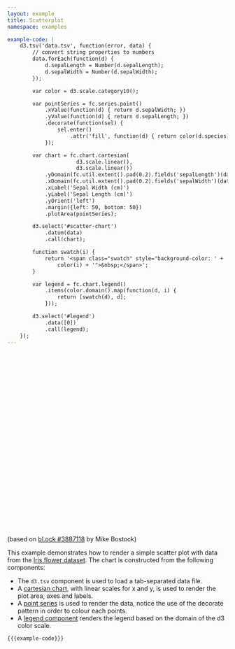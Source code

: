 ```yaml
---
layout: example
title: Scatterplot
namespace: examples

example-code: |
    d3.tsv('data.tsv', function(error, data) {
        // convert string properties to numbers
        data.forEach(function(d) {
            d.sepalLength = Number(d.sepalLength);
            d.sepalWidth = Number(d.sepalWidth);
        });

        var color = d3.scale.category10();

        var pointSeries = fc.series.point()
            .xValue(function(d) { return d.sepalWidth; })
            .yValue(function(d) { return d.sepalLength; })
            .decorate(function(sel) {
                sel.enter()
                    .attr('fill', function(d) { return color(d.species); });
            });

        var chart = fc.chart.cartesian(
                      d3.scale.linear(),
                      d3.scale.linear())
            .yDomain(fc.util.extent().pad(0.2).fields('sepalLength')(data))
            .xDomain(fc.util.extent().pad(0.2).fields('sepalWidth')(data))
            .xLabel('Sepal Width (cm)')
            .yLabel('Sepal Length (cm)')
            .yOrient('left')
            .margin({left: 50, bottom: 50})
            .plotArea(pointSeries);

        d3.select('#scatter-chart')
            .datum(data)
            .call(chart);

        function swatch(i) {
            return '<span class="swatch" style="background-color: ' +
                color(i) + '">&nbsp;</span>';
        }

        var legend = fc.chart.legend()
            .items(color.domain().map(function(d, i) {
                return [swatch(d), d];
            }));

        d3.select('#legend')
            .data([0])
            .call(legend);
    });
---
```


<style>
.example-chart {
    position: relative;
    margin-bottom: 20px;
    width: 100%;
}
#legend {
    position: absolute;
    top: 10px;
    right: 10px;
}
#legend td, #legend th {
    padding: 1px 2px;
}
.swatch {
    width: 10px;
    display: block;
}
</style>

<script>
{{{example-code}}}
</script>

<div class='example-chart'>
    <div id='legend'></div>
    <div id='scatter-chart' style='height: 400px'></div>
</div>

(based on [bl.ock #3887118](http://bl.ocks.org/mbostock/3887118#index.html) by Mike Bostock)

This example demonstrates how to render a simple scatter plot with data from the [Iris flower dataset](https://en.wikipedia.org/wiki/Iris_flower_data_set). The chart is constructed from the following components:

 + The `d3.tsv` component is used to load a tab-separated data file.
 + A [cartesian chart](../../components/chart/cartesian.html), with linear scales for x and y, is used to render the plot area, axes and labels.
 + A [point series](../../components/series/point.html) is used to render the data, notice the use of the decorate pattern in order to colour each points.
 + A [legend component](../../components/chart/legend.html) renders the legend based on the domain of the d3 color scale.

```
{{{example-code}}}
```
